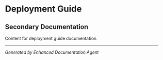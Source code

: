 # Deployment Guide

## Secondary Documentation
Content for deployment guide documentation.

---

*Generated by Enhanced Documentation Agent*
